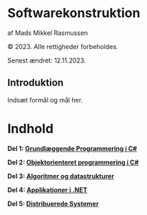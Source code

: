 # Softwarekonstruktion

af Mads Mikkel Rasmussen

© 2023. Alle rettigheder forbeholdes.

Senest ændret: 12.11.2023.

## Introduktion
Indsæt formål og mål her.

# Indhold
**Del 1: [Grundlæggende Programmering i C#](#del1)**

**Del 2: [Objektorienteret programmering i C#](#del2)**

**Del 3: [Algoritmer og datastrukturer](#del3)**

**Del 4: [Applikationer i .NET](#del4)**

**Del 5: [Distribuerede Systemer](/docs/distributed-systems/distributed-systems-contents.md)**